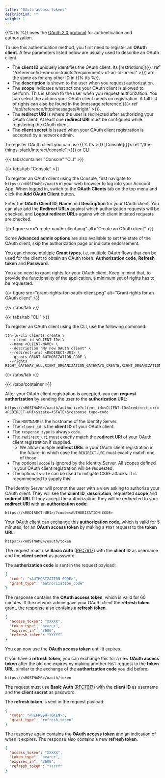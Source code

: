 ```yaml
---
title: "OAuth access tokens"
description: ""
weight: 1
---
```


{{% tts %}} uses the [OAuth 2.0 protocol](https://oauth.net/) for authentication and authorization.

<!--more-->

To use this authentication method, you first need to register an **OAuth client**. A few parameters listed below are usually used to describe an OAuth client.

- The **client ID** uniquely identifies the OAuth client. Its [restrictions]({{< ref "/reference/id-eui-constraints#requirements-of-an-id-or-eui" >}}) are the same as for any other ID in {{% tts %}}.
- The **description** is shown to the user when you request authorization.
- The **scope** indicates what actions your OAuth client is allowed to perform. This is shown to the user when you request authorization. You can select the actions your OAuth client needs on registration. A full list of rights can also be found in the [message reference]({{< ref "/api/reference/http/messages/#right" >}}).
- The **redirect URI** is where the user is redirected after authorizing your OAuth client. At least one **redirect URI** must be configured while registering the OAuth client.
- The **client secret** is issued when your OAuth client registration is accepted by a network admin.

To register OAuth client you can use {{% tts %}} [Console]({{< ref "/the-things-stack/interact/console" >}}) or [CLI](https://www.thethingsindustries.com/docs/the-things-stack/interact/cli/).

{{< tabs/container "Console" "CLI" >}}

{{< tabs/tab "Console" >}}

To register an OAuth client using the Console, first navigate to `https://<HOSTNAME>/oauth` in your web browser to log into your Account App. When logged in, switch to the **OAuth Clients** tab on the top menu and click the **Add OAuth Client** button.

Enter the **OAuth Client ID**, **Name** and **Description** for your OAuth client. You can also add the **Redirect URLs** against which authorization requests will be checked, and **Logout redirect URLs** agains which client initiated requests are checked.

{{< figure src="create-oauth-client.png" alt="Create an OAuth client" >}}

Some **Advanced admin options** are also available to set the state of the OAuth client, skip the authorization page or indicate endorsement.

You can choose multiple **Grant types**, i.e. multiple OAuth flows that can be used for the client to obtain an OAuth token: **Authorization code**, **Refresh token** and **Password**.

You also need to grant rights for your OAuth client. Keep in mind that, to provide the functionality of the application, a minimum set of rights has to be requested.

{{< figure src="grant-rights-for-oauth-client.png" alt="Grant rights for an OAuth client" >}}

{{< /tabs/tab >}}

{{< tabs/tab "CLI" >}}

To register an OAuth client using the CLI, use the following command:

```
ttn-lw-cli clients create \
  --client-id <CLIENT-ID> \
  --name <CLIENT-NAME> \
  --description "My new OAuth client" \
  --redirect-uris <REDIRECT-URI> \
  --grants GRANT_AUTHORIZATION_CODE \
  --rights RIGHT_GATEWAY_ALL,RIGHT_ORGANIZATION_GATEWAYS_CREATE,RIGHT_ORGANIZATION_GATEWAYS_LIST,RIGHT_ORGANIZATION_INFO,RIGHT_USER_GATEWAYS_CREATE,RIGHT_USER_GATEWAYS_LIST,RIGHT_USER_INFO,RIGHT_USER_ORGANIZATIONS_LIST
```

{{< /tabs/tab >}}

{{< /tabs/container >}}

After your OAuth client registration is accepted, you can **request authorization** by sending the user to the **authorization URL**:

```
https://<HOSTNAME>/oauth/authorize?client_id=<CLIENT-ID>&redirect_uri=<REDIRECT-URI>&state=<STATE>&response_type=code
```

- The `HOSTNAME` is the hostname of the Identity Server.
- The `client_id` is the **client ID** of your OAuth client.
- The `response_type` is always `code`.
- The `redirect_uri` must exactly match the **redirect URI** of your OAuth client registration if supplied.
  - We allow multiple **redirect URIs** in your OAuth client registration in the future, in which case the `REDIRECT-URI` must exactly match one of those.
- The optional `scope` is ignored by the Identity Server. All scopes defined in your OAuth client registration will be requested.
- The optional `state` can be used to mitigate CSRF attacks. It is recommended to supply this.

The Identity Server will prompt the user with a view asking to authorize your OAuth client. They will see the **client ID**, **description**, requested **scope** and **redirect URI**. If they accept the authorization, they will be redirected to your **redirect URI** with an **authorization code**:

```
https://<REDIRECT-URI>/?code=<AUTHORIZATION-CODE>
```

Your OAuth client can exchange this **authorization code**, which is valid for 5 minutes, for an **OAuth access token** by making a `POST` request to the **token URL**:

```
https://<HOSTNAME>/oauth/token
```

The request must use **Basic Auth** ([RFC7617](https://tools.ietf.org/html/rfc7617)) with the **client ID** as username and the **client secret** as password.

The **authorization code** is sent in the request payload:

```json
{
  "code": "<AUTHORIZATION-CODE>",
  "grant_type": "authorization_code"
}
```

The response contains the **OAuth access token**, which is valid for 60 minutes. If the network admin gave your OAuth client the **refresh token** grant, the response also contains a **refresh token**.

```json
{
  "access_token": "XXXXX",
  "token_type": "bearer",
  "expires_in": "3600",
  "refresh_token": "YYYYY"
}
```

You can now use the **OAuth access token** until it expires.

If you have a **refresh token**, you can exchange this for a new **OAuth access token** after the old one expires by making another `POST` request to the **token URL**, similar to the exchange of the **authorization code** you did before:

```
https://<HOSTNAME>/oauth/token
```

The request must use **Basic Auth** ([RFC7617](https://tools.ietf.org/html/rfc7617)) with the **client ID** as username and the **client secret** as password.

The **refresh token** is sent in the request payload:

```json
{
  "code": "<REFRESH-TOKEN>",
  "grant_type": "refresh_token"
}
```

The response again contains the **OAuth access token** and an indication of when it expires. The response also contains a new **refresh token**.

```json
{
  "access_token": "XXXXX",
  "token_type": "bearer",
  "expires_in": "3600",
  "refresh_token": "YYYYY"
}
```
